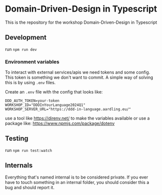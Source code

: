 # Domain-Driven-Design in Typescript

This is the repository for the workshop Domain-Driven-Design in Typescript

## Development

run `npm run dev`

### Environment variables

To interact with external services/apis we need tokens and some config.
This token is something we don't want to commit. A simple way of solving this
is by using `.env` files.

Create an `.env` file with the config that looks like:

```
DDD_AUTH_TOKEN=your-token
WORKSHOP_ID="DDDInYourLanguage2024Q1"
WORKSHOP_SERVER_URL="https://ddd-in-language.aardling.eu/"
```

use a tool like https://direnv.net/ to make the variables available or use a package like: https://www.npmjs.com/package/dotenv

## Testing

run `npm run test:watch`

## Internals

Everything that's named internal is to be considered private.
If you ever have to touch something in an internal folder, you should consider this a bug and should report it.
